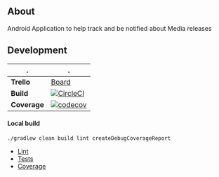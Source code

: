 ## About
Android Application to help track and be notified about Media releases

## Development
| . | . |
|---|---|
| **Trello** | [Board](https://trello.com/b/0QvVmGlV/medianotifier) |
| **Build** | [![CircleCI](https://circleci.com/gh/OurFriendIrony/MediaNotifier/tree/main.svg?style=shield)](https://circleci.com/gh/OurFriendIrony/MediaNotifier) |
| **Coverage** | [![codecov](https://codecov.io/gh/OurFriendIrony/MediaNotifier/branch/main/graph/badge.svg)](https://codecov.io/gh/OurFriendIrony/MediaNotifier) |

#### Local build
`./gradlew clean build lint createDebugCoverageReport`  
- [Lint](http://localhost:63342/MediaNotifier/build/reports/lint-results-debug.html)
- [Tests](http://localhost:63342/MediaNotifier/build/reports/tests/testDebugUnitTest/index.html)
- [Coverage](http://localhost:63342/MediaNotifier/build/reports/coverage/test/debug/index.html)

